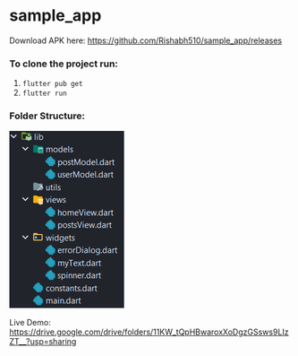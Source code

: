# sample_app

Download APK here: https://github.com/Rishabh510/sample_app/releases

### To clone the project run:
1. ```flutter pub get```
2. ```flutter run```

### Folder Structure:
<img src="https://github.com/Rishabh510/sample_app/blob/master/Capture.PNG">
 
Live Demo: https://drive.google.com/drive/folders/11KW_tQpHBwaroxXoDgzGSsws9LIzZT__?usp=sharing
